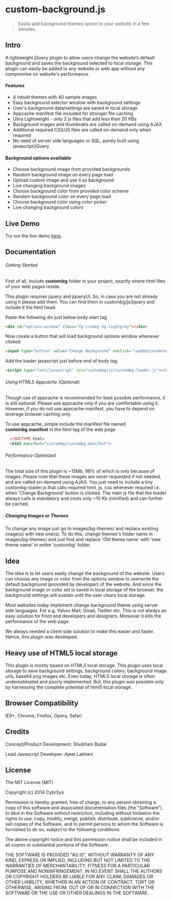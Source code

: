 # custom-background.js

> Easily add background themes option to your website in a few minutes.

## Intro

A lightweight jQuery plugin  to allow users change the website’s default background and saves the background selected to local storage. This plugin can easily be added to any website or web app without any compromise on website's performance.

#### Features

* 4 inbuilt themes with 40 sample images
* Easy background selector window with background settings
* User's background data/settings are saved in local storage
* Appcache manifest file included for stronger file caching
* Ultra Lightweight - only 2 js files that add less than 20 KBs
* Background images and thumbnails are called on-demand using AJAX
* Additional required CSS/JS files are called on-demand only when required
* No need of server side languages or SQL, purely built using javascript/jQuery

#### Background options availiable

* Choose background image from provided backgrounds
* Random background image on every page load
* Upload custom image and use it as background
* Live changing background images
* Choose background color from provided color scheme
* Random background color on every page load
* Choose background color using color picker
* Live changing background colors


## Live Demo

Try out the live demo [here](http://cybrsys.github.io/custom-background.js/custom-background/example.html).


## Documentation

###### Getting Started

First of all, include **custombg** folder in your project, exactly where html files of your web pages reside.

This plugin requires jquery and jqueryUI. So, in case you are not already using it please add them. You can find them in  custombg/js/jquery and include it the html head.

Paste the following div just below body start tag
```html
<div id="options-window" class="fg-creamy bg-lightgrey"></div>
```

Now create a button that will load background options window whenever clicked
```html
<input type="button" value="Change Background" onclick="loadOptionsWindow()">
```

Add the loader javascript just before end of body tag.
```html
<script type="text/javascript" src="custombg/js/custombg-loader.js"></script>
```

###### Using HTML5 Appcache (Optional)

Though use of appcache is recommended for best possible performance, it is still optional. Please use appcache only if you are comfortable using it. However, if you do not use appcache manifest, you have to depend on leverage browser caching only.

To use appcache, simple include the manifest file named **custombg.manifest** in the html tag of the web page.

```html
  <!DOCTYPE html>
  <html manifest="custombg/custombg.manifest">
```

###### Performance Optimized
The total size of this plugin is ~15Mb, 99% of which is only because of images. Please note that these images are never requested if not needed, and are called on-demand using AJAX. You just need to include a tiny custombg-loader.js that calls required html, js, css whenever required i.e. when 'Change Background' button is clicked. The main js file that the loader always calls is mandatory and costs only ~10 Kb (minified) and can further be cached.

##### Changing Images or Themes

To change any image just go to images/bg-themes/ and replace existing image(s) with new one(s).
To do this, change themes's folder name in images/bg-themes/ and just find and replace 'Old theme name' with 'new theme name' in entire 'custombg' folder.

## Idea

The idea is to let users easily change the background of the website. Users can choose any image or color from the options window to overwrite the default background (provided by developer) of the website. And since the background image or color set is saved in local storage of the browser, the background settings will sustain until the user clears local storage.

Most websites today implement change background theme using server side languages. For e.g. Yahoo Mail, Gmail, Twitter etc.
This is not always an easy solution for front end developers and designers. Moreover it kills the performance of the web page.

We always needed a client side solution to make this easier and faster. Hence, this plugin was developed.


## Heavy use of HTML5 local storage

This plugin is mostly based on HTML5 local storage. This plugin uses local storage to save background settings, background colors, background image urls, base64 png images etc. Even today, HTML5 local storage is often underestimated and poorly implemented. But, this plugin was possible only by harnessing the complete potential of html5 local storage.


## Browser Compatibility

IE9+, Chrome, Firefox, Opera, Safari


## Credits

Concept/Product Development: Shubham Badal

Lead Javascript Developer: Ajeet Lakhani

## License

The MIT License (MIT)

Copyright (c) 2014 CybrSys

Permission is hereby granted, free of charge, to any person obtaining a copy of this software and associated documentation files (the "Software"), to deal in the Software without restriction, including without limitation the rights to use, copy, modify, merge, publish, distribute, sublicense, and/or sell copies of the Software, and to permit persons to whom the Software is furnished to do so, subject to the following conditions:

The above copyright notice and this permission notice shall be included in all copies or substantial portions of the Software.

THE SOFTWARE IS PROVIDED "AS IS", WITHOUT WARRANTY OF ANY KIND, EXPRESS OR IMPLIED, INCLUDING BUT NOT LIMITED TO THE WARRANTIES OF MERCHANTABILITY, FITNESS FOR A PARTICULAR PURPOSE AND NONINFRINGEMENT. IN NO EVENT SHALL THE AUTHORS OR COPYRIGHT HOLDERS BE LIABLE FOR ANY CLAIM, DAMAGES OR OTHER LIABILITY, WHETHER IN AN ACTION OF CONTRACT, TORT OR OTHERWISE, ARISING FROM, OUT OF OR IN CONNECTION WITH THE SOFTWARE OR THE USE OR OTHER DEALINGS IN THE SOFTWARE.
